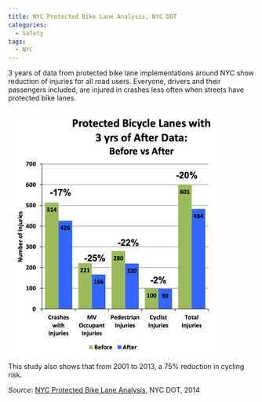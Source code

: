 ```yaml
---
title: NYC Protected Bike Lane Analysis, NYC DOT
categories:
  - Safety
tags:
  - NYC
---
```


3 years of data from protected bike lane implementations around NYC show reduction of injuries for all road users.
Everyone, drivers and their passengers included, are injured in crashes less often when streets have protected bike
lanes.

![everyone is safer in nyc thanks to pbls](/images/img/2014-09-nyc-pbl/injury-plot.png)

This study also shows that from 2001 to 2013, a 75% reduction in cycling risk.

_Source_: [NYC Protected Bike Lane Analysis](/images/research/2014-09-nyc-pbl-analysis.pdf), NYC DOT, 2014
